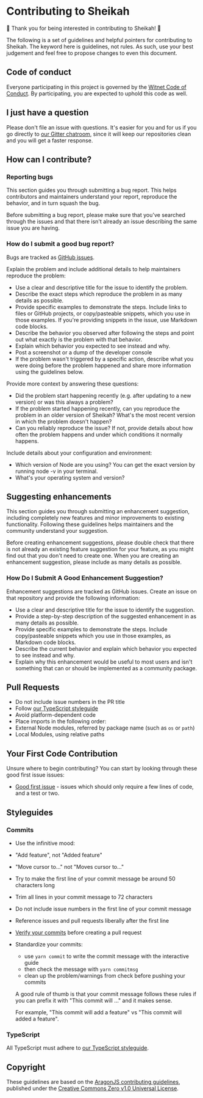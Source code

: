 # Contributing to Sheikah

:tada: Thank you for being interested in contributing to Sheikah! :tada:

The following is a set of guidelines and helpful pointers for contributing to Sheikah.
The keyword here is guidelines, not rules. As such, use your best judgement and feel free to propose changes to even this document.

## Code of conduct

Everyone participating in this project is governed by the [Witnet Code of Conduct][code].
By participating, you are expected to uphold this code as well.

## I just have a question

Please don't file an issue with questions.
It's easier for you and for us if you go directly to [our Gitter chatroom][gitter], since it will keep our repositories clean and you will get a faster response.

## How can I contribute?

### Reporting bugs

This section guides you through submitting a bug report. This helps contributors and maintainers understand your report, reproduce the behavior, and in turn squash the bug.

Before submitting a bug report, please make sure that you've searched through the issues and that there isn't already an issue describing the same issue you are having.

### How do I submit a good bug report?

Bugs are tracked as [GitHub issues][issues].

Explain the problem and include additional details to help maintainers reproduce the problem:

* Use a clear and descriptive title for the issue to identify the problem.
* Describe the exact steps which reproduce the problem in as many details as possible.
* Provide specific examples to demonstrate the steps. Include links to files or GitHub projects, or copy/pasteable snippets, which you use in those examples. If you're providing snippets in the issue, use Markdown code blocks.
* Describe the behavior you observed after following the steps and point out what exactly is the problem with that behavior.
* Explain which behavior you expected to see instead and why.
* Post a screenshot or a dump of the developer console
* If the problem wasn't triggered by a specific action, describe what you were doing before the problem happened and share more information using the guidelines below.

Provide more context by answering these questions:

* Did the problem start happening recently (e.g. after updating to a new version) or was this always a problem?
* If the problem started happening recently, can you reproduce the problem in an older version of Sheikah? What's the most recent version in which the problem doesn't happen?
* Can you reliably reproduce the issue? If not, provide details about how often the problem happens and under which conditions it normally happens.

Include details about your configuration and environment:

* Which version of Node are you using? You can get the exact version by running node -v in your terminal.
* What's your operating system and version?

## Suggesting enhancements

This section guides you through submitting an enhancement suggestion, including completely new features and minor improvements to existing functionality.
Following these guidelines helps maintainers and the community understand your suggestion.

Before creating enhancement suggestions, please double check that there is not already an existing feature suggestion for your feature, as you might find out that you don't need to create one.
When you are creating an enhancement suggestion, please include as many details as possible.

### How Do I Submit A Good Enhancement Suggestion?

Enhancement suggestions are tracked as GitHub issues. Create an issue on that repository and provide the following information:

* Use a clear and descriptive title for the issue to identify the suggestion.
* Provide a step-by-step description of the suggested enhancement in as many details as possible.
* Provide specific examples to demonstrate the steps. Include copy/pasteable snippets which you use in those examples, as Markdown code blocks.
* Describe the current behavior and explain which behavior you expected to see instead and why.
* Explain why this enhancement would be useful to most users and isn't something that can or should be implemented as a community package.

## Pull Requests

* Do not include issue numbers in the PR title
* Follow [our TypeScript styleguide][styleguide]
* Avoid platform-dependent code
* Place imports in the following order:
*    External Node modules, referred by package name (such as `os` or `path`)
*    Local Modules, using relative paths

## Your First Code Contribution

Unsure where to begin contributing? You can start by looking through these good first issue issues:

* [Good first issue][first-issue] - issues which should only require a few lines of code, and a test or two.

## Styleguides

### Commits

* Use the infinitive mood:
*    "Add feature", not "Added feature"
*    "Move cursor to..." not "Moves cursor to..."
* Try to make the first line of your commit message be around 50 characters long
* Trim all lines in your commit message to 72 characters
* Do not include issue numbers in the first line of your commit message
* Reference issues and pull requests liberally after the first line
* [Verify your commits][signing-commits] before creating a pull request
* Standardize your commits:
    - use `yarn commit` to write the commit message with the interactive guide
    - then check the message with `yarn commitmsg`
    - clean up the problem/warnings from check before pushing your commits

    A good rule of thumb is that your commit message follows these rules if you can prefix it with "This commit will ..." and it makes sense.

    For example, "This commit will add a feature" vs "This commit will added a feature".

### TypeScript

All TypeScript must adhere to [our TypeScript styleguide][styleguide].

## Copyright
These guidelines are based on the [AragonJS contributing guidelines][aragonjs], published under the [Creative Commons Zero v1.0 Universal License][CC0].

[gitter]: https://gitter.im/witnet/sheikah
[issues]: https://github.com/witnet/sheikah/issues
[code]: https://github.com/witnet/sheikah/blob/master/docs/CODE_OF_CONDUCT.md
[signing-commits]: https://help.github.com/articles/signing-commits-with-gpg/
[styleguide]: https://github.com/witnet/sheikah/blob/master/docs/STYLEGUIDE.md
[first-issue]: https://github.com/witnet/sheikah/labels/good%20first%20issue
[aragonjs]: https://wiki.aragon.one/submodules/aragon.js/CONTRIBUTING/
[CC0]: https://github.com/aragon/aragon-wiki/blob/master/LICENSE
